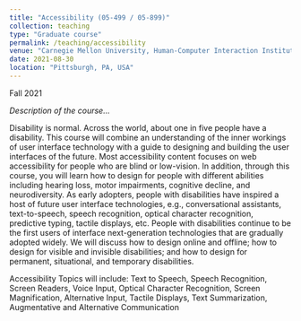 ```yaml
---
title: "Accessibility (05-499 / 05-899)"
collection: teaching
type: "Graduate course"
permalink: /teaching/accessibility
venue: "Carnegie Mellon University, Human-Computer Interaction Institute"
date: 2021-08-30
location: "Pittsburgh, PA, USA"
---
```

Fall 2021

_Description of the course..._

Disability is normal. Across the world, about one in five people have a disability. This course will combine an understanding of the inner workings of user interface technology with a guide to designing and building the user interfaces of the future. Most accessibility content focuses on web accessibility for people who are blind or low-vision. In addition, through this course, you will learn how to design for people with different abilities including hearing loss, motor impairments, cognitive decline, and neurodiversity. As early adopters, people with disabilities have inspired a host of future user interface technologies, e.g., conversational assistants, text-to-speech, speech recognition, optical character recognition, predictive typing, tactile displays, etc. People with disabilities continue to be the first users of interface next-generation technologies that are gradually adopted widely. We will discuss how to design online and offline; how to design for visible and invisible disabilities; and how to design for permanent, situational, and temporary disabilities. 

Accessibility Topics will include: Text to Speech, Speech Recognition, Screen Readers, Voice Input, Optical Character Recognition, Screen Magnification, Alternative Input, Tactile Displays, Text Summarization, Augmentative and Alternative Communication